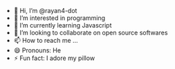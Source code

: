 - 👋 Hi, I’m @rayan4-dot
- 👀 I’m interested in programming
- 🌱 I’m currently learning Javascript
- 💞️ I’m looking to collaborate on open source softwares
- 📫 How to reach me ...
- 😄 Pronouns: He
- ⚡ Fun fact: I adore my pillow

<!---
rayan4-dot/rayan4-dot is a ✨ special ✨ repository because its `README.md` (this file) appears on your GitHub profile.
You can click the Preview link to take a look at your changes.
--->
